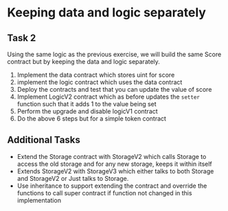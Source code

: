# Keeping data and logic separately

## Task 2

Using the same logic as the previous exercise, we will build the same Score contract but by keeping the data and logic separately.

1. Implement the data contract which stores uint for score
2. implement the logic contract which uses the data contract
3. Deploy the contracts and test that you can update the value of score
4. Implement LogicV2 contract which as before updates the `setter` function such that it adds 1 to the value being set
5. Perform the upgrade and disable logicV1 contract
6. Do the above 6 steps but for a simple token contract

## Additional Tasks

* Extend the Storage contract with StorageV2 which calls Storage to access the old storage and for any new storage, keeps it within itself
* Extends StorageV2 with StorageV3 which either talks to both Storage and StorageV2 or Just talks to Storage.
* Use inheritance to support extending the contract and override the functions to call super contract if function not changed in this implementation  

